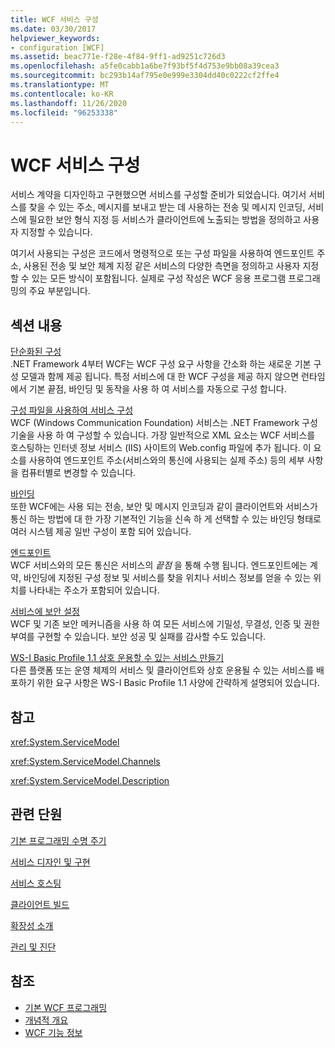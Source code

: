 ```yaml
---
title: WCF 서비스 구성
ms.date: 03/30/2017
helpviewer_keywords:
- configuration [WCF]
ms.assetid: beac771e-f28e-4f84-9ff1-ad9251c726d3
ms.openlocfilehash: a5fe0cabb1a6be7f93bf5f4d753e9bb08a39cea3
ms.sourcegitcommit: bc293b14af795e0e999e3304dd40c0222cf2ffe4
ms.translationtype: MT
ms.contentlocale: ko-KR
ms.lasthandoff: 11/26/2020
ms.locfileid: "96253338"
---
```

# <a name="configuring-wcf-services"></a>WCF 서비스 구성

서비스 계약을 디자인하고 구현했으면 서비스를 구성할 준비가 되었습니다. 여기서 서비스를 찾을 수 있는 주소, 메시지를 보내고 받는 데 사용하는 전송 및 메시지 인코딩, 서비스에 필요한 보안 형식 지정 등 서비스가 클라이언트에 노출되는 방법을 정의하고 사용자 지정할 수 있습니다.  
  
 여기서 사용되는 구성은 코드에서 명령적으로 또는 구성 파일을 사용하여 엔드포인트 주소, 사용된 전송 및 보안 체계 지정 같은 서비스의 다양한 측면을 정의하고 사용자 지정할 수 있는 모든 방식이 포함됩니다. 실제로 구성 작성은 WCF 응용 프로그램 프로그래밍의 주요 부분입니다.  
  
## <a name="in-this-section"></a>섹션 내용  

 [단순화된 구성](simplified-configuration.md)  
 .NET Framework 4부터 WCF는 WCF 구성 요구 사항을 간소화 하는 새로운 기본 구성 모델과 함께 제공 됩니다. 특정 서비스에 대 한 WCF 구성을 제공 하지 않으면 런타임에서 기본 끝점, 바인딩 및 동작을 사용 하 여 서비스를 자동으로 구성 합니다.  
  
 [구성 파일을 사용하여 서비스 구성](configuring-services-using-configuration-files.md)  
 WCF (Windows Communication Foundation) 서비스는 .NET Framework 구성 기술을 사용 하 여 구성할 수 있습니다. 가장 일반적으로 XML 요소는 WCF 서비스를 호스팅하는 인터넷 정보 서비스 (IIS) 사이트의 Web.config 파일에 추가 됩니다. 이 요소를 사용하여 엔드포인트 주소(서비스와의 통신에 사용되는 실제 주소) 등의 세부 사항을 컴퓨터별로 변경할 수 있습니다.  
  
 [바인딩](bindings.md)  
 또한 WCF에는 사용 되는 전송, 보안 및 메시지 인코딩과 같이 클라이언트와 서비스가 통신 하는 방법에 대 한 가장 기본적인 기능을 신속 하 게 선택할 수 있는 바인딩 형태로 여러 시스템 제공 일반 구성이 포함 되어 있습니다.  
  
 [엔드포인트](endpoints.md)  
 WCF 서비스와의 모든 통신은 서비스의 *끝점* 을 통해 수행 됩니다. 엔드포인트에는 계약, 바인딩에 지정된 구성 정보 및 서비스를 찾을 위치나 서비스 정보를 얻을 수 있는 위치를 나타내는 주소가 포함되어 있습니다.  
  
 [서비스에 보안 설정](securing-services.md)  
 WCF 및 기존 보안 메커니즘을 사용 하 여 모든 서비스에 기밀성, 무결성, 인증 및 권한 부여를 구현할 수 있습니다. 보안 성공 및 실패를 감사할 수도 있습니다.  
  
 [WS-I Basic Profile 1.1 상호 운용할 수 있는 서비스 만들기](./creating-ws-i-basic-profile-1-1-interoperable-services.md)  
 다른 플랫폼 또는 운영 체제의 서비스 및 클라이언트와 상호 운용될 수 있는 서비스를 배포하기 위한 요구 사항은 WS-I Basic Profile 1.1 사양에 간략하게 설명되어 있습니다.  
  
## <a name="reference"></a>참고  

 <xref:System.ServiceModel>  
  
 <xref:System.ServiceModel.Channels>  
  
 <xref:System.ServiceModel.Description>  
  
## <a name="related-sections"></a>관련 단원  

 [기본 프로그래밍 수명 주기](basic-programming-lifecycle.md)  
  
 [서비스 디자인 및 구현](designing-and-implementing-services.md)  
  
 [서비스 호스팅](hosting-services.md)  
  
 [클라이언트 빌드](building-clients.md)  
  
 [확장성 소개](introduction-to-extensibility.md)  
  
 [관리 및 진단](./diagnostics/index.md)  
  
## <a name="see-also"></a>참조

- [기본 WCF 프로그래밍](basic-wcf-programming.md)
- [개념적 개요](conceptual-overview.md)
- [WCF 기능 정보](./feature-details/index.md)
